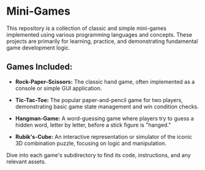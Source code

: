 # Mini-Games

This repository is a collection of classic and simple mini-games implemented using various programming languages and concepts. These projects are primarily for learning, practice, and demonstrating fundamental game development logic.

## Games Included:

* **Rock-Paper-Scissors:** The classic hand game, often implemented as a console or simple GUI application.

* **Tic-Tac-Toe:** The popular paper-and-pencil game for two players, demonstrating basic game state management and win condition checks.

* **Hangman-Game:** A word-guessing game where players try to guess a hidden word, letter by letter, before a stick figure is "hanged."

* **Rubik's-Cube:** An interactive representation or simulator of the iconic 3D combination puzzle, focusing on logic and manipulation.


Dive into each game's subdirectory to find its code, instructions, and any relevant assets.
